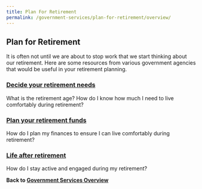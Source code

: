 ```yaml
---
title: Plan For Retirement
permalink: /government-services/plan-for-retirement/overview/
---
```


## Plan for Retirement

It is often not until we are about to stop work that we start thinking about our retirement. 
Here are some resources from various government agencies that would be useful in your retirement planning.


### [Decide your retirement needs](/government-services/plan-for-retirement/determine-needs/)
What is the retirement age? How do I know how much I need to live comfortably during retirement?


### [Plan your retirement funds](/government-services/plan-for-retirement/cpf-for-retirement/)
How do I plan my finances to ensure I can live comfortably during retirement? 


### [Life after retirement](/government-services/plan-for-retirement/life/)
How do I stay active and engaged during my retirement? 



**Back to [Government Services Overview](/government-services/overview/)**
